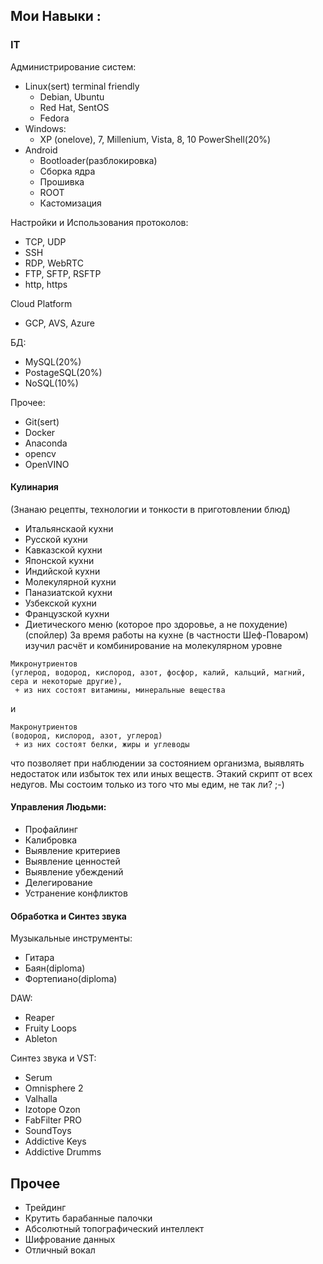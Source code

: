 ## Мои Навыки :

### IT
Администрирование систем:
  * Linux(sert) terminal friendly
    + Debian, Ubuntu
    + Red Hat, SentOS
    + Fedora
  * Windows:
    + XP (onelove), 7, Millenium, Vista, 8, 10
    PowerShell(20%)
  * Android
    + Bootloader(разблокировка)
    + Сборка ядра
    + Прошивка
    + ROOT
    + Кастомизация

Настройки и Использования протоколов:
  * TCP, UDP 
  * SSH 
  * RDP, WebRTC
  * FTP, SFTP, RSFTP
  * http, https

Cloud Platform
  * GCP, AVS, Azure

БД:
  * MySQL(20%)
  * PostageSQL(20%)
  * NoSQL(10%)

Прочее:
  * Git(sert)
  * Docker
  * Anaconda
  * opencv
  * OpenVINO
  
#### Кулинария 
(Знанаю рецепты, технологии и тонкости в приготовлении блюд)
 * Итальянскаой кухни
 * Русской кухни
 * Кавказской кухни
 * Японской кухни
 * Индийской кухни
 * Молекулярной кухни
 * Паназиатской кухни
 * Узбекской кухни
 * Французской кухни
 * Диетического меню (которое про здоровье, а не похудение)
(спойлер)
За время работы на кухне
(в частности Шеф-Поваром) 
изучил расчёт и комбинирование на молекулярном уровне

```
Микронутриентов
(углерод, водород, кислород, азот, фосфор, калий, кальций, магний, сера и некоторые другие), 
 + из них состоят витамины, минеральные вещества
```
и 
```
Макронутриентов 
(водород, кислород, азот, углерод)
 + из них состоят белки, жиры и углеводы
```

что позволяет при наблюдении 
за состоянием организма, 
выявлять недостаток или избыток 
тех или иных веществ. 
Этакий скрипт от всех недугов.
Мы состоим только из того что мы едим, не так ли? ;-)

#### Управления Людьми:
 * Профайлинг
 * Калибровка
 * Выявление критериев 
 * Выявление ценностей
 * Выявление убеждений
 * Делегирование
 * Устранение конфликтов

#### Обработка и Синтез звука

Музыкальные инструменты:
 * Гитара
 * Баян(diploma)
 * Фортепиано(diploma)

DAW:
 * Reaper
 * Fruity Loops
 * Ableton

Синтез звука и VST:
 + Serum
 + Omnisphere 2
 + Valhalla
 + Izotope Ozon
 + FabFilter PRO
 + SoundToys
 + Addictive Keys
 + Addictive Drumms

## Прочее
 * Трейдинг
 * Крутить барабанные палочки
 * Абсолютный топографический интеллект
 * Шифрование данных
 * Отличный вокал
  